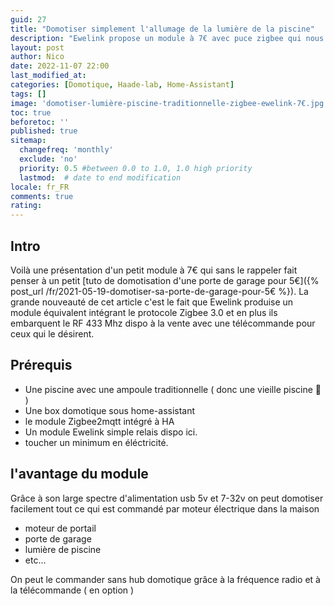 ```yaml
---
guid: 27
title: "Domotiser simplement l'allumage de la lumière de la piscine"
description: "Ewelink propose un module à 7€ avec puce zigbee qui nous permet de domotiser la lumière traditionnelle d'une piscine"
layout: post
author: Nico
date: 2022-11-07 22:00
last_modified_at: 
categories: [Domotique, Haade-lab, Home-Assistant]
tags: []
image: 'domotiser-lumière-piscine-traditionnelle-zigbee-ewelink-7€.jpg'
toc: true
beforetoc: ''
published: true
sitemap:
  changefreq: 'monthly'
  exclude: 'no'
  priority: 0.5 #between 0.0 to 1.0, 1.0 high priority
  lastmod:  # date to end modification
locale: fr_FR
comments: true
rating:  
---
```


## Intro

Voilà une présentation d'un petit module à 7€ qui sans le rappeler fait penser à un petit [tuto de domotisation d'une porte de garage pour 5€]({% post_url /fr/2021-05-19-domotiser-sa-porte-de-garage-pour-5€ %}).
La grande nouveauté de cet article c'est le fait que Ewelink produise un module équivalent intégrant le protocole Zigbee 3.0 et en plus ils embarquent le RF 433 Mhz dispo à la vente avec une télécommande pour ceux qui le désirent.

## Prérequis
- Une piscine avec une ampoule traditionnelle ( donc une vieille piscine 🤪 )
- Une box domotique sous home-assistant
- le module Zigbee2mqtt intégré à HA
- Un module Ewelink simple relais dispo ici.
- toucher un minimum en éléctricité.

## l'avantage du module

Grâce à son large spectre d'alimentation usb 5v et 7-32v
on peut domotiser facilement tout ce qui est commandé par moteur électrique dans la maison
- moteur de portail
- porte de garage
- lumière de piscine
- etc...

On peut le commander sans hub domotique grâce à la fréquence radio et à la télécommande ( en option )



